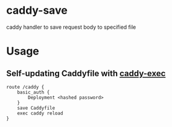 # caddy-save
caddy handler to save request body to specified file

# Usage
## Self-updating Caddyfile with [caddy-exec](https://github.com/abiosoft/caddy-exec)
```caddy
route /caddy {
	basic_auth {
		Deployment <hashed password>
	}
	save Caddyfile
	exec caddy reload
}
```

